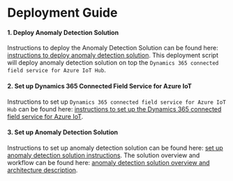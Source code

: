 # Deployment Guide 

#### 1. Deploy Anomaly Detection Solution 

Instructions to deploy the Anomaly Detection Solution can be found here: [instructions to deploy anomaly detection solution](./Deploy-Anomaly-Detection-Solution.md). This deployment script will deploy anomaly detection solution on top the `Dynamics 365 connected field service for Azure IoT Hub`. 

#### 2. Set up Dynamics 365 Connected Field Service for Azure IoT

Instructions to set up `Dynamics 365 connected field service for Azure IoT Hub` can be found here: [instructions to set up the Dynamics 365 connected field service for Azure IoT](../Docs/Connected_Field_Service/Preserved-Installation-Setup-IoTHub.md).

#### 3. Set up Anomaly Detection Solution

Instructions to set up anomaly detection solution can be found here: [set up anomaly detection solution instructions](../Docs/Setup-Anomaly-Detection-Solution.md). The solution overview and workflow can be found here: [anomaly detection solution overview and architecture description](../Docs/README.md).

